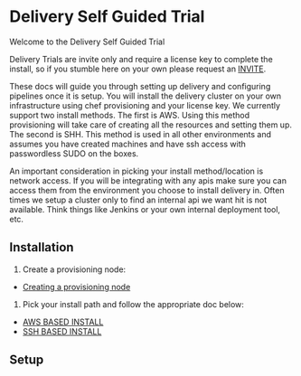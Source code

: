 # Delivery Self Guided Trial
Welcome to the Delivery Self Guided Trial

Delivery Trials are invite only and require a license key to complete the install, so if you stumble here on your own please request an [INVITE](https://www.chef.io/delivery/).

These docs will guide you through setting up delivery and configuring pipelines once it is setup. You will install the delivery cluster on your own infrastructure using chef provisioning and your license key. We currently support two install methods. The first is AWS. Using this method provisioning will take care of creating all the resources and setting them up. The second is SHH. This method is used in all other environments and assumes you have created machines and have ssh access with passwordless SUDO on the boxes.

An important consideration in picking your install method/location is network access. If you will be integrating with any apis make sure you can access them from the environment you choose to install delivery in. Often times we setup a cluster only to find an internal api we want hit is not available. Think things like Jenkins or your own internal deployment tool, etc.

## Installation
1. Create a provisioning node:
  * [Creating a provisioning node](provisioning_node.md)
1. Pick your install path and follow the appropriate doc below:
  * [AWS BASED INSTALL](aws.md)
  * [SSH BASED INSTALL](ssh.md)

## Setup

